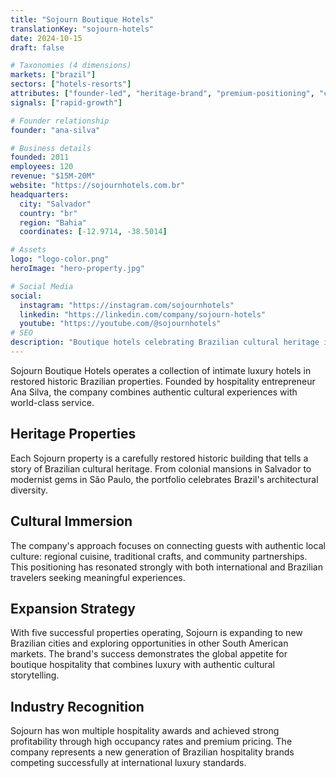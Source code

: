```yaml
---
title: "Sojourn Boutique Hotels"
translationKey: "sojourn-hotels"
date: 2024-10-15
draft: false

# Taxonomies (4 dimensions)
markets: ["brazil"]
sectors: ["hotels-resorts"]
attributes: ["founder-led", "heritage-brand", "premium-positioning", "cultural-bridge"]
signals: ["rapid-growth"]

# Founder relationship
founder: "ana-silva"

# Business details
founded: 2011
employees: 120
revenue: "$15M-20M"
website: "https://sojournhotels.com.br"
headquarters:
  city: "Salvador"
  country: "br"
  region: "Bahia"
  coordinates: [-12.9714, -38.5014]

# Assets
logo: "logo-color.png"
heroImage: "hero-property.jpg"

# Social Media
social:
  instagram: "https://instagram.com/sojournhotels"
  linkedin: "https://linkedin.com/company/sojourn-hotels"
  youtube: "https://youtube.com/@sojournhotels"
# SEO
description: "Boutique hotels celebrating Brazilian cultural heritage in restored historic properties"
---
```


Sojourn Boutique Hotels operates a collection of intimate luxury hotels in restored historic Brazilian properties. Founded by hospitality entrepreneur Ana Silva, the company combines authentic cultural experiences with world-class service.

## Heritage Properties

Each Sojourn property is a carefully restored historic building that tells a story of Brazilian cultural heritage. From colonial mansions in Salvador to modernist gems in São Paulo, the portfolio celebrates Brazil's architectural diversity.

## Cultural Immersion

The company's approach focuses on connecting guests with authentic local culture: regional cuisine, traditional crafts, and community partnerships. This positioning has resonated strongly with both international and Brazilian travelers seeking meaningful experiences.

## Expansion Strategy

With five successful properties operating, Sojourn is expanding to new Brazilian cities and exploring opportunities in other South American markets. The brand's success demonstrates the global appetite for boutique hospitality that combines luxury with authentic cultural storytelling.

## Industry Recognition

Sojourn has won multiple hospitality awards and achieved strong profitability through high occupancy rates and premium pricing. The company represents a new generation of Brazilian hospitality brands competing successfully at international luxury standards.
